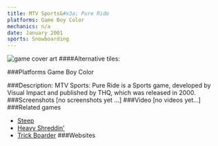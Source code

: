 ```yaml
---
title: MTV Sports&#x3a; Pure Ride
platforms: Game Boy Color
mechanics: n/a
date: January 2001
sports: Snowboarding
---
```

![game cover art](//images.igdb.com/igdb/image/upload/t_cover_big/iplksghz96pvryxdg446.jpg "Logo Title Text 1")
####Alternative tiles:

###Platforms
Game Boy Color

###Description:
MTV Sports: Pure Ride is a Sports game, developed by Visual Impact and published by THQ, which was released in 2000.
###Screenshots
[no screenshots yet ...]
###Video
[no videos yet...]
###Related games
* [Steep](/games/steep-19554/)
* [Heavy Shreddin'](/games/heavy-shreddin-48157/)
* [Trick Boarder](/games/trick-boarder-49989/)
###Websites

